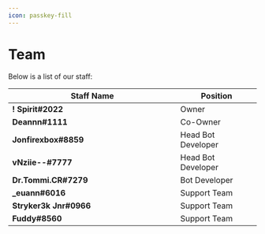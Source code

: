 ```yaml
---
icon: passkey-fill
---
```

# Team

Below is a list of our staff:

<table><thead><tr><th width="325">Staff Name</th><th>Position</th></tr></thead><tbody><tr><td><strong>! Spirit#2022</strong></td><td>Owner</td></tr><tr><td><strong>Deannn#1111</strong></td><td>Co-Owner</td></tr><tr><td><strong>Jonfirexbox#8859</strong></td><td>Head Bot Developer</td></tr><tr><td><strong>vNziie--#7777</strong></td><td>Head Bot Developer</td></tr><tr><td><strong>Dr.Tommi.CR#7279</strong></td><td>Bot Developer</td></tr><tr><td><strong>_euann#6016</strong></td><td>Support Team</td></tr><tr><td><strong>Stryker3k Jnr#0966</strong></td><td>Support Team</td></tr><tr><td><strong>Fuddy#8560</strong></td><td>Support Team</td></tr></tbody></table>
